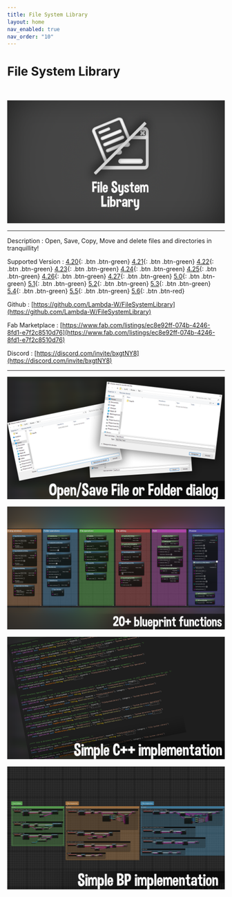 ```yaml
---
title: File System Library
layout: home
nav_enabled: true
nav_order: "10"
---
```

# File System Library
<br>

![](assets/filesystemlibrary_banner.png)

***

Description
:  Open, Save, Copy, Move and delete files and directories in tranquillity!

Supported Version
: <span class="fs-2">
[4.20](){: .btn .btn-green}
[4.21](){: .btn .btn-green}
[4.22](){: .btn .btn-green}
[4.23](){: .btn .btn-green}
[4.24](){: .btn .btn-green}
[4.25](){: .btn .btn-green}
[4.26](){: .btn .btn-green}
[4.27](){: .btn .btn-green}
[5.0](){: .btn .btn-green}
[5.1](){: .btn .btn-green}
[5.2](){: .btn .btn-green}
[5.3](){: .btn .btn-green}
[5.4](){: .btn .btn-green}
[5.5](){: .btn .btn-green}
[5.6](){: .btn .btn-red}
</span>

Github
: [https://github.com/Lambda-W/FileSystemLibrary](https://github.com/Lambda-W/FileSystemLibrary)

Fab Marketplace
:  [https://www.fab.com/listings/ec8e92ff-074b-4246-8fd1-e7f2c8510d76](https://www.fab.com/listings/ec8e92ff-074b-4246-8fd1-e7f2c8510d76)

Discord
: [https://discord.com/invite/bxgtNY8](https://discord.com/invite/bxgtNY8)

***

![](assets/filesystemlibrary_screenshot_filedialog.png)

![](assets/filesystemlibrary_screenshot_blueprintlibrary.png)

![](assets/filesystemlibrary_screenshot_cppexample.png)

![](assets/filesystemlibrary_screenshot_bpexample.png)

